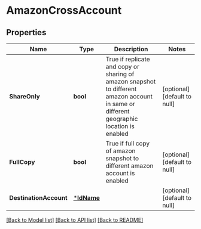 # AmazonCrossAccount

## Properties
Name | Type | Description | Notes
------------ | ------------- | ------------- | -------------
**ShareOnly** | **bool** | True if replicate and copy or sharing of amazon snapshot to different amazon account in same or different geographic location is enabled | [optional] [default to null]
**FullCopy** | **bool** | True if full copy of amazon snapshot to different amazon account is enabled | [optional] [default to null]
**DestinationAccount** | [***IdName**](IdName.md) |  | [optional] [default to null]

[[Back to Model list]](../README.md#documentation-for-models) [[Back to API list]](../README.md#documentation-for-api-endpoints) [[Back to README]](../README.md)

